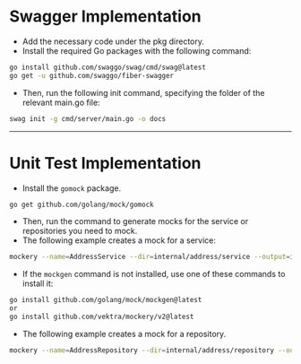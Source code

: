 # Swagger Implementation
* Add the necessary code under the pkg directory. 
* Install the required Go packages with the following command:
``` bash
go install github.com/swaggo/swag/cmd/swag@latest
go get -u github.com/swaggo/fiber-swagger
```
* Then, run the following init command, specifying the folder of the relevant main.go file:
```bash
swag init -g cmd/server/main.go -o docs
```
---
# Unit Test Implementation
* Install the `gomock` package.
``` bash
go get github.com/golang/mock/gomock
```
* Then, run the command to generate mocks for the service or repositories you need to mock.
* The following example creates a mock for a service:
``` bash
mockery --name=AddressService --dir=internal/address/service --output=internal/address/service/mocks
```
* If the `mockgen` command is not installed, use one of these commands to install it:
``` bash
go install github.com/golang/mock/mockgen@latest
or
go install github.com/vektra/mockery/v2@latest
```
* The following example creates a mock for a repository.
``` bash
mockery --name=AddressRepository --dir=internal/address/repository --output=internal/address/repository/mocks
```